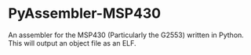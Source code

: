 # PyAssembler-MSP430
An assembler for the MSP430 (Particularly the G2553) written in Python. This will output an object file as an ELF.

